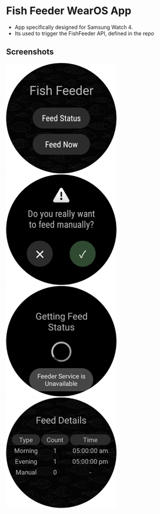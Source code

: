 <h1>Fish Feeder WearOS App</h1>
<ul>
<li>App specifically designed for Samsung Watch 4.</li>
<li>Its used to trigger the FishFeeder API, defined in the repo <https://github.com/amitguptapc/Fish_Feeder_API></li>
</ul>
<h2>Screenshots</h2>
<img width="300px" src="app/screenshots/home.png"> <img width="300px" src="app/screenshots/confirm.png">
<img width="300px" src="app/screenshots/load.png"> <img width="300px" src="app/screenshots/details.png">
